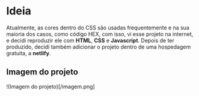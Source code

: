 # Ideia
Atualmente, as cores dentro do CSS são usadas frequentemente e na sua maioria dos casos, como código HEX,
com isso, ví esse projeto na internet, e decidi reproduzir ele com **HTML**, **CSS** e **Javascript**. 
Depois de ter produzido, decidi também adicionar o projeto dentro de uma hospedagem gratuita, a **netlify**.
## Imagem do projeto
!(Imagem do projeto)[/imagem.png]
